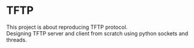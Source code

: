 # TFTP
This project is about reproducing TFTP protocol.</br>
Designing TFTP server and client from scratch using python sockets and threads.
